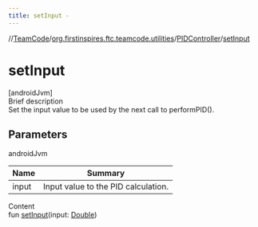 ```yaml
---
title: setInput -
---
```

//[TeamCode](../../index.md)/[org.firstinspires.ftc.teamcode.utilities](../index.md)/[PIDController](index.md)/[setInput](set-input.md)



# setInput  
[androidJvm]  
Brief description  
Set the input value to be used by the next call to performPID().  
  


## Parameters  
  
androidJvm  
  
|  Name|  Summary| 
|---|---|
| input| Input value to the PID calculation.
  
  
Content  
fun [setInput](set-input.md)(input: [Double](https://kotlinlang.org/api/latest/jvm/stdlib/kotlin/-double/index.html))  



